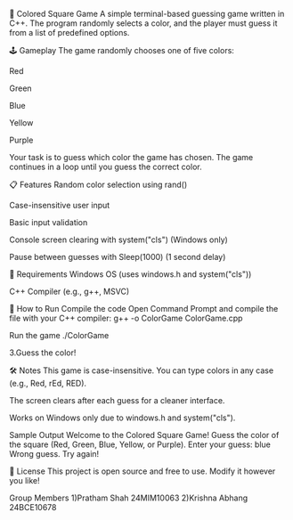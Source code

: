🎨 Colored Square Game
A simple terminal-based guessing game written in C++. The program randomly selects a color, and the player must guess it from a list of predefined options.

🕹️ Gameplay
The game randomly chooses one of five colors:

Red

Green

Blue

Yellow

Purple

Your task is to guess which color the game has chosen. The game continues in a loop until you guess the correct color.

📋 Features
Random color selection using rand()

Case-insensitive user input

Basic input validation

Console screen clearing with system("cls") (Windows only)

Pause between guesses with Sleep(1000) (1 second delay)

🧱 Requirements
Windows OS (uses windows.h and system("cls"))

C++ Compiler (e.g., g++, MSVC)

🚀 How to Run
Compile the code
Open Command Prompt and compile the file with your C++ compiler:
g++ -o ColorGame ColorGame.cpp

Run the game
./ColorGame

3.Guess the color!

🛠️ Notes
This game is case-insensitive. You can type colors in any case (e.g., Red, rEd, RED).

The screen clears after each guess for a cleaner interface.

Works on Windows only due to windows.h and system("cls").

Sample Output 
Welcome to the Colored Square Game!
Guess the color of the square (Red, Green, Blue, Yellow, or Purple).
Enter your guess: blue
Wrong guess. Try again!

📄 License
This project is open source and free to use. Modify it however you like!


Group Members 
1)Pratham Shah 24MIM10063
2)Krishna Abhang 24BCE10678





